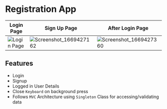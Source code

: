 # Registration App

| Login Page | Sign Up Page | After Login Page |
|--|--|--|
| ![Login Page](https://user-images.githubusercontent.com/114707330/204067786-1f369bab-0f43-4cbb-b2cf-7a17c36199b5.png) | ![Screenshot_1669427162](https://user-images.githubusercontent.com/114707330/204067800-f1b3d406-8f99-4557-acb1-eb622d5599be.png)| ![Screenshot_1669427360](https://user-images.githubusercontent.com/114707330/204067818-720614cc-b8ec-4abe-831d-f78ce9bad201.png)

## Features
* Login
* Signup
* Logged in User Details
* Close `Keyboard` on background press
* Follows `MVC` Architecture using `Singleton` Class for accessing/validating  data
